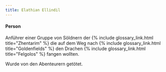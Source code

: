 ```yaml
---
title: Elathian Ellindil
---
```

#### Person

Anführer einer Gruppe von Söldnern der {% include glossary_link.html title="Zhentarim" %} die auf dem Weg nach {% include glossary_link.html title="Goldenfields" %} den Drachen {% include glossary_link.html title="Felgolos" %} fangen wollten.

Wurde von den Abenteurern getötet.
